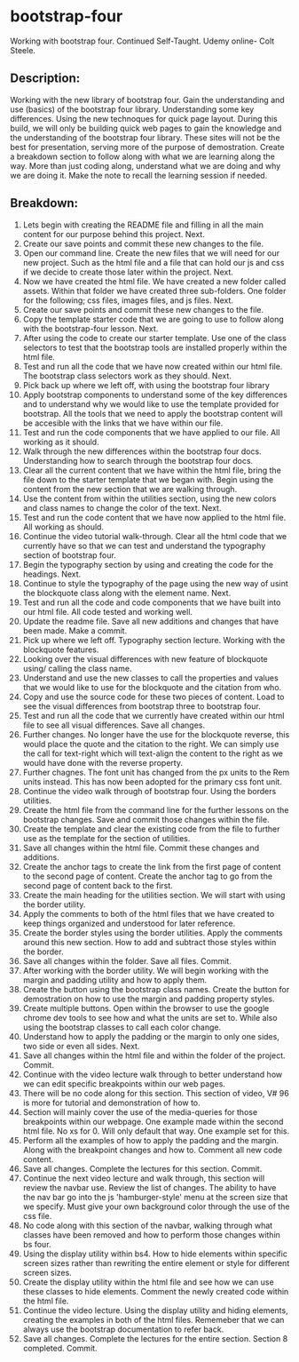 # bootstrap-four
Working with bootstrap four. Continued Self-Taught. Udemy online- Colt Steele.

## Description:
Working with the new library of bootstrap four. Gain the understanding and use (basics) of the bootstrap four library.
Understanding some key differences. Using the new technoques for quick page layout. 
During this build, we will only be building quick web pages to gain the knowledge and the understanding of the bootstrap four library. These sites will not be the best for presentation, serving more of the purpose of demostration. Create a breakdown section to follow along with what we are learning along the way. More than just coding along, understand what we are doing and why we are doing it. Make the note to recall the learning session if needed.

## Breakdown: 

1. Lets begin with creating the README file and filling in all the main content for our purpose behind this project. Next.
2. Create our save points and commit these new changes to the file.
3. Open our command line. Create the new files that we will need for our new project. Such as the html file and a file that can hold our js and css if we decide to create those later within the project. Next.
4. Now we have created the html file. We have created a new folder called assets. Within that folder we have created three sub-folders. One folder for the following; css files, images files, and js files. Next.
5. Create our save points and commit these new changes to the file.
6. Copy the template starter code that we are going to use to follow along with the bootstrap-four lesson. Next.
7. After using the code to create our starter template. Use one of the class selectors to test that the bootstrap tools are installed properly within the html file. 
8. Test and run all the code that we have now created within our html file. The bootstrap class selectors work as they should. Next.
9. Pick back up where we left off, with using the bootstrap four library
10. Apply bootstrap components to understand some of the key differences and to understand why we would like to use the template provided for bootstrap. All the tools that we need to apply the bootstrap content will be accesible with the links that we have within our file.
11. Test and run the code components that we have applied to our file. All working as it should.
12. Walk through the new differences within the bootstrap four docs. Understanding how to search through the bootstrap four docs.
13. Clear all the current content that we have within the html file, bring the file down to the starter template that we began with. Begin using the content from the new section that we are walking through.
14. Use the content from within the utilities section, using the new colors and class names to change the color of the text. Next.
15. Test and run the code content that we have now applied to the html file. All working as should. 
16. Continue the video tutorial walk-through. Clear all the html code that we currently have so that we can test and understand the typography section of bootstrap four.
17. Begin the typography section by using and creating the code for the headings. Next.
18. Continue to style the typography of the page using the new way of usint the blockquote class along with the element name. Next.
19. Test and run all the code and code components that we have built into our html file. All code tested and working well. 
20. Update the readme file. Save all new additions and changes that have been made. Make a commit.
21. Pick up where we left off. Typography section lecture. Working with the blockquote features.
22. Looking over the visual differences with new feature of blockquote using/ calling the class name.
23. Understand and use the new classes to call the properties and values that we would like to use for the blockquote and the citation from who.
24. Copy and use the source code for these two pieces of content. Load to see the visual differences from bootstrap three to bootstrap four.
25. Test and run all the code that we currently have created within our html file to see all visual differences. Save all changes.
26. Further changes. No longer have the use for the blockquote reverse, this would place the quote and the citation to the right. We can simply use the call for text-right which will text-align the content to the right as we would have done with the reverse property.
27. Further chagnes. The font unit has changed from the px units to the Rem units instead. This has now been adopted for the primary css font unit.
28. Continue the video walk through of bootstrap four. Using the borders utilities. 
29. Create the html file from the command line for the further lessons on the bootstrap changes. Save and commit those changes within the file.
30. Create the template and clear the existing code from the file to further use as the template for the section of utilities.
31. Save all changes within the html file. Commit these changes and additions.
32. Create the anchor tags to create the link from the first page of content to the second page of content. Create the anchor tag to go from the second page of content back to the first.
33. Create the main heading for the utilities section. We will start with using the border utility. 
34. Apply the comments to both of the html files that we have created to keep things organized and understood for later reference. 
35. Create the border styles using the border utilities. Apply the comments around this new section. How to add and subtract those styles within the border.
36. Save all changes within the folder. Save all files. Commit.
37. After working with the border utility. We will begin working with the margin and padding utility and how to apply them.
38. Create the button using the bootstrap class names. Create the button for demostration on how to use the margin and padding property styles.
39. Create multiple buttons. Open within the browser to use the google chrome dev tools to see how and what the units are set to. While also using the bootstrap classes to call each color change.
40. Understand how to apply the padding or the margin to only one sides, two side or even all sides. Next.
41. Save all changes within the html file and within the folder of the project. Commit. 
42. Continue with the video lecture walk through to better understand how we can edit specific breakpoints within our web pages.
43. There will be no code along for this section. This section of video, V# 96 is more for tutorial and demonstration of how to.
44. Section will mainly cover the use of the media-queries for those breakpoints within our webpage. One example made within the second html file. No xs for 0. Will only default that way. One example set for this.
45. Perform all the examples of how to apply the padding and the margin. Along with the breakpoint changes and how to. Comment all new code content.
46. Save all changes. Complete the lectures for this section. Commit.
47. Continue the next video lecture and walk through, this section will review the navbar use. Review the list of changes. The ability to have the nav bar go into the js 'hamburger-style' menu at the screen size that we specify. Must give your own background color through the use of the css file.
48. No code along with this section of the navbar, walking through what classes have been removed and how to perform those changes within bs four. 
49. Using the display utility within bs4. How to hide elements within specific screen sizes rather than rewriting the entire element or style for different screen sizes.
50. Create the display utility within the html file and see how we can use these classes to hide elements. Comment the newly created code within the html file.
51. Continue the video lecture. Using the display utility and hiding elements, creating the examples in both of the html files. Rememeber that we can always use the bootstrap documentation to refer back.
52. Save all changes. Complete the lectures for the entire section. Section 8 completed. Commit. 

